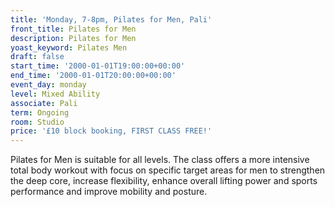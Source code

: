 ```yaml
---
title: 'Monday, 7-8pm, Pilates for Men, Pali'
front_title: Pilates for Men
description: Pilates for Men
yoast_keyword: Pilates Men
draft: false
start_time: '2000-01-01T19:00:00+00:00'
end_time: '2000-01-01T20:00:00+00:00'
event_day: monday
level: Mixed Ability
associate: Pali
term: Ongoing
room: Studio
price: '£10 block booking, FIRST CLASS FREE!'
---
```

Pilates for Men is suitable for all levels. The class offers a more intensive total body workout with focus on specific target areas for men to strengthen the deep core, increase flexibility, enhance overall lifting power and sports performance and improve mobility and posture.
